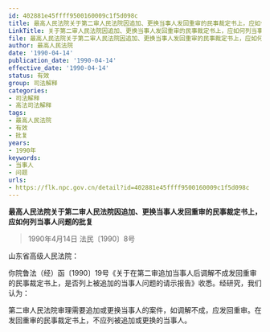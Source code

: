 ```yaml
---
id: 402881e45ffff9500160009c1f5d098c
title: 最高人民法院关于第二审人民法院因追加、更换当事人发回重审的民事裁定书上，应如何列当事人问题的批复
LinkTitle: 关于第二审人民法院因追加、更换当事人发回重审的民事裁定书上，应如何列当事人问题的批复（1990）
file: 最高人民法院关于第二审人民法院因追加、更换当事人发回重审的民事裁定书上，应如何列当事人问题的批复_19900414_402881e45ffff9500160009c1f5d098c.docx
author: 最高人民法院
date: '1990-04-14'
publication_date: '1990-04-14'
effective_date: '1990-04-14'
status: 有效
group: 司法解释
categories:
- 司法解释
- 高法司法解释
tags:
- 最高人民法院
- 有效
- 批复
years:
- 1990年
keywords:
- 当事人
- 问题
urls:
- https://flk.npc.gov.cn/detail?id=402881e45ffff9500160009c1f5d098c
---
```


**最高人民法院关于第二审人民法院因追加、更换当事人发回重审的民事裁定书上，应如何列当事人问题的批复**

> 1990年4月14日 法民〔1990〕8号

山东省高级人民法院：

你院鲁法（经）函〔1990〕19号《关于在第二审追加当事人后调解不成发回重审的民事裁定书上，是否列上被追加的当事人问题的请示报告》收悉。经研究，我们认为：

第二审人民法院审理需要追加或更换当事人的案件，如调解不成，应发回重审。在发回重审的民事裁定书上，不应列被追加或更换的当事人。
